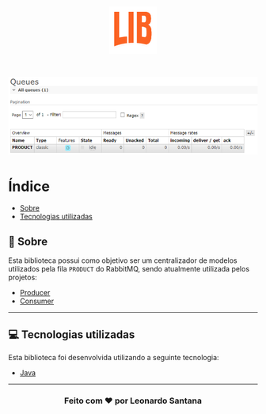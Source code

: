 <h1 align="center">
    <img src="src/main/resources/docs/lib.png">
</h1>

<h1 align="center">
    <img src="src/main/resources/docs/queue.png">
</h1>

# Índice

- [Sobre](#-sobre)
- [Tecnologias utilizadas](#-tecnologias-utilizadas)

## 🔖 Sobre

Esta biblioteca possui como objetivo ser um centralizador de modelos utilizados pela fila `PRODUCT` do RabbitMQ, sendo atualmente utilizada pelos projetos:

- [Producer](https://github.com/leosantana9140/producer)
- [Consumer](https://github.com/leosantana9140/consumer)

---

## 💻 Tecnologias utilizadas

Esta biblioteca foi desenvolvida utilizando a seguinte tecnologia:

- [Java](https://dev.java)

---

<h3 align="center">
  Feito com ❤️ por Leonardo Santana
</h3>

